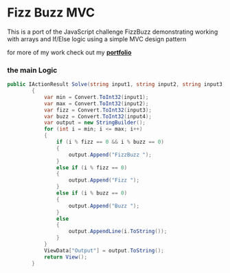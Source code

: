 # Fizz Buzz MVC
This is a port of the JavaScript challenge FizzBuzz demonstrating working with arrays and If/Else logic using a simple MVC design pattern

for more of my work check out my **[portfolio](https://adrianedelen.com)**
### the main Logic 
```csharp
public IActionResult Solve(string input1, string input2, string input3, string input4)
        {
            var min = Convert.ToInt32(input1);
            var max = Convert.ToInt32(input2);
            var fizz = Convert.ToInt32(input3);
            var buzz = Convert.ToInt32(input4);
            var output = new StringBuilder();
            for (int i = min; i <= max; i++)
            {
                if (i % fizz == 0 && i % buzz == 0)
                {
                    output.Append("FizzBuzz ");
                } 
                else if (i % fizz == 0)
                {
                    output.Append("Fizz ");
                } 
                else if (i % buzz == 0)
                {
                    output.Append("Buzz ");
                } 
                else
                {
                    output.AppendLine(i.ToString());
                }
            }
            ViewData["Output"] = output.ToString();
            return View();
        }
```
